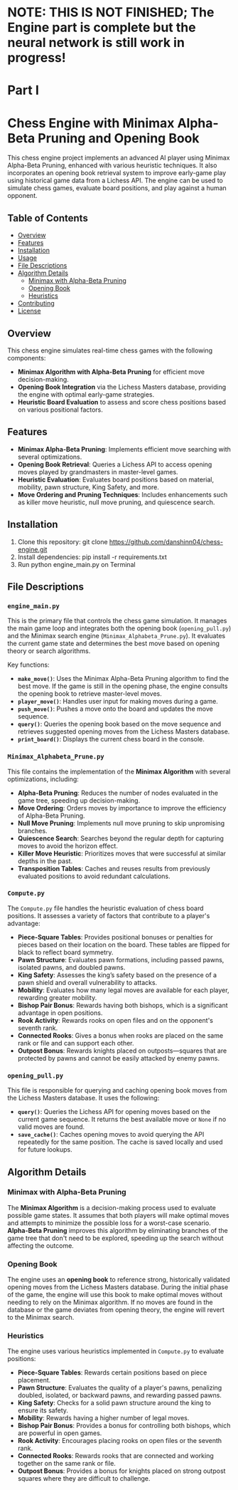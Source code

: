 # NOTE: THIS IS NOT FINISHED; The Engine part is complete but the neural network is still work in progress!
# Part I 
# Chess Engine with Minimax Alpha-Beta Pruning and Opening Book

This chess engine project implements an advanced AI player using Minimax Alpha-Beta Pruning, enhanced with various heuristic techniques. It also incorporates an opening book retrieval system to improve early-game play using historical game data from a Lichess API. The engine can be used to simulate chess games, evaluate board positions, and play against a human opponent.

## Table of Contents
- [Overview](#overview)
- [Features](#features)
- [Installation](#installation)
- [Usage](#usage)
- [File Descriptions](#file-descriptions)
- [Algorithm Details](#algorithm-details)
  - [Minimax with Alpha-Beta Pruning](#minimax-with-alpha-beta-pruning)
  - [Opening Book](#opening-book)
  - [Heuristics](#heuristics)
- [Contributing](#contributing)
- [License](#license)

## Overview

This chess engine simulates real-time chess games with the following components:
- **Minimax Algorithm with Alpha-Beta Pruning** for efficient move decision-making.
- **Opening Book Integration** via the Lichess Masters database, providing the engine with optimal early-game strategies.
- **Heuristic Board Evaluation** to assess and score chess positions based on various positional factors.

## Features

- **Minimax Alpha-Beta Pruning**: Implements efficient move searching with several optimizations.
- **Opening Book Retrieval**: Queries a Lichess API to access opening moves played by grandmasters in master-level games.
- **Heuristic Evaluation**: Evaluates board positions based on material, mobility, pawn structure, King Safety, and more.
- **Move Ordering and Pruning Techniques**: Includes enhancements such as killer move heuristic, null move pruning, and quiescence search.

## Installation

1. Clone this repository:
   git clone https://github.com/danshinn04/chess-engine.git
2. Install dependencies:
   pip install -r requirements.txt
3. Run
   python engine_main.py on Terminal

## File Descriptions

### `engine_main.py`
This is the primary file that controls the chess game simulation. It manages the main game loop and integrates both the opening book (`opening_pull.py`) and the Minimax search engine (`Minimax_Alphabeta_Prune.py`). It evaluates the current game state and determines the best move based on opening theory or search algorithms.

Key functions:
- **`make_move()`**: Uses the Minimax Alpha-Beta Pruning algorithm to find the best move. If the game is still in the opening phase, the engine consults the opening book to retrieve master-level moves.
- **`player_move()`**: Handles user input for making moves during a game.
- **`push_move()`**: Pushes a move onto the board and updates the move sequence.
- **`query()`**: Queries the opening book based on the move sequence and retrieves suggested opening moves from the Lichess Masters database.
- **`print_board()`**: Displays the current chess board in the console.

### `Minimax_Alphabeta_Prune.py`
This file contains the implementation of the **Minimax Algorithm** with several optimizations, including:
- **Alpha-Beta Pruning**: Reduces the number of nodes evaluated in the game tree, speeding up decision-making.
- **Move Ordering**: Orders moves by importance to improve the efficiency of Alpha-Beta Pruning.
- **Null Move Pruning**: Implements null move pruning to skip unpromising branches.
- **Quiescence Search**: Searches beyond the regular depth for capturing moves to avoid the horizon effect.
- **Killer Move Heuristic**: Prioritizes moves that were successful at similar depths in the past.
- **Transposition Tables**: Caches and reuses results from previously evaluated positions to avoid redundant calculations.

### `Compute.py`
The `Compute.py` file handles the heuristic evaluation of chess board positions. It assesses a variety of factors that contribute to a player's advantage:
- **Piece-Square Tables**: Provides positional bonuses or penalties for pieces based on their location on the board. These tables are flipped for black to reflect board symmetry.
- **Pawn Structure**: Evaluates pawn formations, including passed pawns, isolated pawns, and doubled pawns.
- **King Safety**: Assesses the king’s safety based on the presence of a pawn shield and overall vulnerability to attacks.
- **Mobility**: Evaluates how many legal moves are available for each player, rewarding greater mobility.
- **Bishop Pair Bonus**: Rewards having both bishops, which is a significant advantage in open positions.
- **Rook Activity**: Rewards rooks on open files and on the opponent's seventh rank.
- **Connected Rooks**: Gives a bonus when rooks are placed on the same rank or file and can support each other.
- **Outpost Bonus**: Rewards knights placed on outposts—squares that are protected by pawns and cannot be easily attacked by enemy pawns.

### `opening_pull.py`
This file is responsible for querying and caching opening book moves from the Lichess Masters database. It uses the following:
- **`query()`**: Queries the Lichess API for opening moves based on the current game sequence. It returns the best available move or `None` if no valid moves are found.
- **`save_cache()`**: Caches opening moves to avoid querying the API repeatedly for the same position. The cache is saved locally and used for future lookups.

## Algorithm Details

### Minimax with Alpha-Beta Pruning
The **Minimax Algorithm** is a decision-making process used to evaluate possible game states. It assumes that both players will make optimal moves and attempts to minimize the possible loss for a worst-case scenario. **Alpha-Beta Pruning** improves this algorithm by eliminating branches of the game tree that don't need to be explored, speeding up the search without affecting the outcome.

### Opening Book
The engine uses an **opening book** to reference strong, historically validated opening moves from the Lichess Masters database. During the initial phase of the game, the engine will use this book to make optimal moves without needing to rely on the Minimax algorithm. If no moves are found in the database or the game deviates from opening theory, the engine will revert to the Minimax search.

### Heuristics
The engine uses various heuristics implemented in `Compute.py` to evaluate positions:
- **Piece-Square Tables**: Rewards certain positions based on piece placement.
- **Pawn Structure**: Evaluates the quality of a player's pawns, penalizing doubled, isolated, or backward pawns, and rewarding passed pawns.
- **King Safety**: Checks for a solid pawn structure around the king to ensure its safety.
- **Mobility**: Rewards having a higher number of legal moves.
- **Bishop Pair Bonus**: Provides a bonus for controlling both bishops, which are powerful in open games.
- **Rook Activity**: Encourages placing rooks on open files or the seventh rank.
- **Connected Rooks**: Rewards rooks that are connected and working together on the same rank or file.
- **Outpost Bonus**: Provides a bonus for knights placed on strong outpost squares where they are difficult to challenge.
